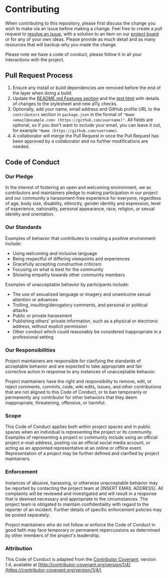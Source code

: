 # Contributing

When contributing to this repository, please first discuss the change you wish to make via an issue before making a change. Feel free to create a pull request to [resolve an issue](https://github.com/jackdomleo7/Checka11y.css/issues), with a solution to an item on our [project board](https://github.com/jackdomleo7/Checka11y.css/projects/1) or for any of your own ideas. Please provide as much detail and as many resources that will backup why you made the change.

Please note we have a code of conduct, please follow it in all your interactions with the project.

## Pull Request Process

1. Ensure any install or build dependencies are removed before the end of the layer when doing a build.
2. Update the [README.md Features section](./README.md#Features) and the [test.html](./test.html) with details of changes to the stylesheet and new a11y checks.
3. Optionally, add your name, email address and GitHub profile URL to the `contributors` section in `package.json` in the format of `"Name <email@example.com> (https://github.com/username)"`. All fields are optional, so if you don't want to include your email, you can leave it out, for example `"Name (https://github.com/username)`.
4. A collaborator will merge the Pull Request in once the Pull Request has been approved by a collaborator and no further modifications are needed.

## Code of Conduct

### Our Pledge

In the interest of fostering an open and welcoming environment, we as contributors and maintainers pledge to making participation in our project and our community a harassment-free experience for everyone, regardless of age, body size, disability, ethnicity, gender identity and expression, level of experience, nationality, personal appearance, race, religion, or sexual identity and orientation.

### Our Standards

Examples of behavior that contributes to creating a positive environment include:

* Using welcoming and inclusive language
* Being respectful of differing viewpoints and experiences
* Gracefully accepting constructive criticism
* Focusing on what is best for the community
* Showing empathy towards other community members

Examples of unacceptable behavior by participants include:

* The use of sexualized language or imagery and unwelcome sexual attention or advances
* Trolling, insulting/derogatory comments, and personal or political attacks
* Public or private harassment
* Publishing others' private information, such as a physical or electronic address, without explicit permission
* Other conduct which could reasonably be considered inappropriate in a professional setting

### Our Responsibilities

Project maintainers are responsible for clarifying the standards of acceptable behavior and are expected to take appropriate and fair corrective action in response to any instances of unacceptable behavior.

Project maintainers have the right and responsibility to remove, edit, or reject comments, commits, code, wiki edits, issues, and other contributions that are not aligned to this Code of Conduct, or to ban temporarily or permanently any contributor for other behaviors that they deem inappropriate, threatening, offensive, or harmful.

### Scope

This Code of Conduct applies both within project spaces and in public spaces when an individual is representing the project or its community. Examples of representing a project or community include using an official project e-mail address, posting via an official social media account, or acting as an appointed representative at an online or offline event. Representation of a project may be further defined and clarified by project maintainers.

### Enforcement

Instances of abusive, harassing, or otherwise unacceptable behavior may be reported by contacting the project team at [INSERT EMAIL ADDRESS]. All complaints will be reviewed and investigated and will result in a response that is deemed necessary and appropriate to the circumstances. The project team is obligated to maintain confidentiality with regard to the reporter of an incident. Further details of specific enforcement policies may be posted separately.

Project maintainers who do not follow or enforce the Code of Conduct in good faith may face temporary or permanent repercussions as determined by other members of the project's leadership.

### Attribution

This Code of Conduct is adapted from the [Contributor Covenant](https://contributor-covenant.org), version 1.4, available at [http://contributor-covenant.org/version/1/4](https://contributor-covenant.org/version/1/4/)
